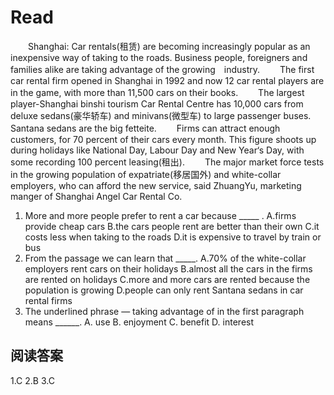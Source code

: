 # Read

　　Shanghai: Car rentals(租赁) are becoming increasingly popular as an inexpensive way of taking to the roads. Business people, foreigners and families alike are taking advantage of the growing　industry.
　　The first car rental firm opened in Shanghai in 1992 and now 12 car rental players are in the game, with more than 11,500 cars on their books.
　　The largest player-Shanghai binshi tourism Car Rental Centre has 10,000 cars from deluxe sedans(豪华轿车) and minivans(微型车) to large passenger buses. Santana sedans are the big fetteite.
　　Firms can attract enough customers, for 70 percent of their cars every month. This figure shoots up during holidays like National Day, Labour Day and New Year‘s Day, with some recording 100 percent leasing(租出).
　　The major market force tests in the growing population of expatriate(移居国外) and white-collar employers, who can afford the new service, said ZhuangYu, marketing manger of Shanghai Angel Car Rental Co.
1. More and more people prefer to rent a car because _____ . 
A.firms provide cheap cars
B.the cars people rent are better than their own 
C.it costs less when taking to the roads 
D.it is expensive to travel by train or bus
2. From the passage we can learn that _____.
A.70% of the white-collar employers rent cars on their holidays 
B.almost all the cars in the firms are rented on holidays
C.more and more cars are rented because the population is growing 
D.people can only rent Santana sedans in car rental firms
3. The underlined phrase ― taking advantage of  in the first paragraph means ______. 
A. use B. enjoyment C. benefit D. interest
## 阅读答案
1.C
2.B
3.C
